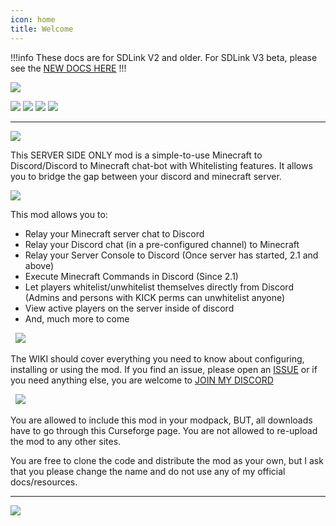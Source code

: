 ```yaml
---
icon: home
title: Welcome
---
```

!!!info
These docs are for SDLink V2 and older. For SDLink V3 beta, please see the [NEW DOCS HERE](https://sdlinkbeta.fdd-docs.com)
!!!


![](https://cdn.firstdarkdev.xyz/docs/sdlink/simple-discord-link.png)

[![](https://img.shields.io/badge/Spigot/Bukkit-Download%20Here-yellow.svg)](https://dev.bukkit.org/projects/simple-discord-link-bot-forge-fabric-spigot) [![](https://img.shields.io/badge/Forge/Fabric-Download%20Here-yellow.svg)](https://www.curseforge.com/minecraft/mc-mods/simple-discord-link-bot-forge-fabric-spigot/) [![](https://img.shields.io/badge/Jenkins-Development%20Builds-red.svg)](https://ci.hypherionmc.me/job/Simple%20Discord%20Link/) [![](https://img.shields.io/badge/Discord-Hypherion%20Development-blue.svg)](https://discord.gg/PdVnXf9)
***
![](https://cdn.firstdarkdev.xyz/docs/sdlink/overview.png)

This SERVER SIDE ONLY mod is a simple-to-use Minecraft to Discord/Discord to Minecraft chat-bot with Whitelisting features. It allows you to bridge the gap between your discord and minecraft server.
&nbsp;

![](https://cdn.firstdarkdev.xyz/docs/sdlink/features.png)

This mod allows you to:

* Relay your Minecraft server chat to Discord
* Relay your Discord chat (in a pre-configured channel) to Minecraft
* Relay your Server Console to Discord (Once server has started, 2.1 and above)
* Execute Minecraft Commands in Discord (Since 2.1)
* Let players whitelist/unwhitelist themselves directly from Discord (Admins and persons with KICK perms can unwhitelist anyone)
* View active players on the server inside of discord
* And, much more to come

&nbsp;
![](https://cdn.firstdarkdev.xyz/docs/sdlink/get-help.png)

The WIKI should cover everything you need to know about configuring, installing or using the mod. If you find an issue, please open an [ISSUE](https://github.com/hypherionmc/sdlink/issues) or if you need anything else, you are welcome to [JOIN MY DISCORD](https://discord.gg/PdVnXf9)

&nbsp;
![](https://cdn.firstdarkdev.xyz/docs/sdlink/permissions.png)

You are allowed to include this mod in your modpack, BUT, all downloads have to go through this Curseforge page. You are not allowed to re-upload the mod to any other sites.

You are free to clone the code and distribute the mod as your own, but I ask that you please change the name and do not use any of my official docs/resources.

* * *

[![](https://cdn.firstdarkdev.xyz/docs/bh.jpg)](https://bisecthosting.com/grinched)
